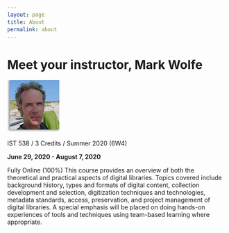 ```yaml
---
layout: page
title: About
permalink: about
---
```


# Meet your instructor, Mark Wolfe

![Instructor](/assets/instructor_wolfe.jpg)

IST 538 / 3 Credits / Summer 2020 (6W4)

**June 29, 2020 - August 7, 2020**

Fully Online (100%)
This course provides an overview of both the theoretical and practical aspects of digital libraries. Topics covered include background history, types and formats of digital content, collection development and selection, digitization techniques and technologies, metadata standards, access, preservation, and project management of digital libraries. A special emphasis will be placed on doing hands-on experiences of tools and techniques using team-based learning where appropriate. 
